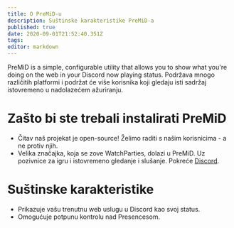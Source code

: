 ```yaml
---
title: O PreMiD-u
description: Suštinske karakteristike PreMiD-a
published: true
date: 2020-09-01T21:52:40.351Z
tags:
editor: markdown
---
```


PreMiD is a simple, configurable utility that allows you to show what you're doing on the web in your Discord now playing status. Podržava mnogo različitih platformi i podržat će više korisnika koji gledaju isti sadržaj istovremeno u nadolazećem ažuriranju.

# Zašto bi ste trebali instalirati PreMiD
- Čitav naš projekat je open-source! Želimo raditi s našim korisnicima - a ne protiv njih.
- Velika značajka, koja se zove WatchParties, dolazi u PreMiD. Uz pozivnice za igru i istovremeno gledanje i slušanje. Pokreće [Discord](https://discordapp.com/).

# Suštinske karakteristike
- Prikazuje vašu trenutnu web uslugu u Discord kao svoj status.
- Omogućuje potpunu kontrolu nad Presencesom.